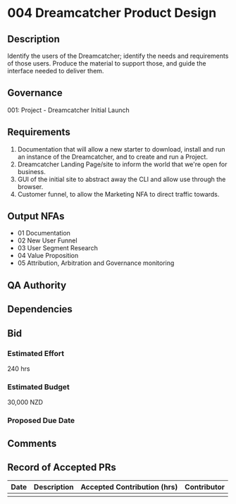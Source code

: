 # 004 Dreamcatcher Product Design

## Description

Identify the users of the Dreamcatcher; identify the needs and requirements of those users.  Produce the material to support those, and guide the interface needed to deliver them.

## Governance

001: Project - Dreamcatcher Initial Launch 

## Requirements

1. Documentation that will allow a new starter to download, install and run an instance of the Dreamcatcher, and to create and run a Project.
2. Dreamcatcher Landing Page/site to inform the world that we're open for business.
3. GUI of the initial site to abstract away the CLI and allow use through the browser.
4. Customer funnel, to allow the Marketing NFA to direct traffic towards.

## Output NFAs

- 01 Documentation
- 02 New User Funnel
- 03 User Segment Research
- 04 Value Proposition
- 05 Attribution, Arbitration and Governance monitoring

## QA Authority

## Dependencies

## Bid 

### Estimated Effort

240 hrs

### Estimated Budget

30,000 NZD

### Proposed Due Date

## Comments 

## Record of Accepted PRs

| Date      | Description | Accepted Contribution (hrs) | Contributor |
| ----------- | ----------- | ----------- | ----------- |
|   |   |   | 




